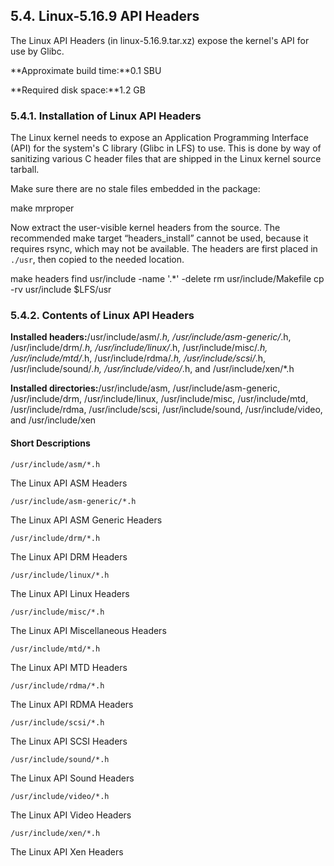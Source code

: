 ## 5.4. Linux-5.16.9 API Headers

The Linux API Headers (in linux-5.16.9.tar.xz) expose the kernel's API for use by Glibc.

**Approximate build time:**0.1 SBU

**Required disk space:**1.2 GB

### 5.4.1. Installation of Linux API Headers

The Linux kernel needs to expose an Application Programming Interface (API) for the system's C library (Glibc in LFS) to use. This is done by way of sanitizing various C header files that are shipped in the Linux kernel source tarball.

Make sure there are no stale files embedded in the package:

make mrproper

Now extract the user-visible kernel headers from the source. The recommended make target “headers_install” cannot be used, because it requires rsync, which may not be available. The headers are first placed in `./usr`, then copied to the needed location.

make headers
find usr/include -name '.*' -delete
rm usr/include/Makefile cp -rv usr/include $LFS/usr

### 5.4.2. Contents of Linux API Headers

**Installed headers:**/usr/include/asm/*.h, /usr/include/asm-generic/*.h, /usr/include/drm/*.h, /usr/include/linux/*.h, /usr/include/misc/*.h, /usr/include/mtd/*.h, /usr/include/rdma/*.h, /usr/include/scsi/*.h, /usr/include/sound/*.h, /usr/include/video/*.h, and /usr/include/xen/*.h

**Installed directories:**/usr/include/asm, /usr/include/asm-generic, /usr/include/drm, /usr/include/linux, /usr/include/misc, /usr/include/mtd, /usr/include/rdma, /usr/include/scsi, /usr/include/sound, /usr/include/video, and /usr/include/xen

#### Short Descriptions

`/usr/include/asm/*.h`

The Linux API ASM Headers

`/usr/include/asm-generic/*.h`

The Linux API ASM Generic Headers

`/usr/include/drm/*.h`

The Linux API DRM Headers

`/usr/include/linux/*.h`

The Linux API Linux Headers

`/usr/include/misc/*.h`

The Linux API Miscellaneous Headers

`/usr/include/mtd/*.h`

The Linux API MTD Headers

`/usr/include/rdma/*.h`

The Linux API RDMA Headers

`/usr/include/scsi/*.h`

The Linux API SCSI Headers

`/usr/include/sound/*.h`

The Linux API Sound Headers

`/usr/include/video/*.h`

The Linux API Video Headers

`/usr/include/xen/*.h`

The Linux API Xen Headers